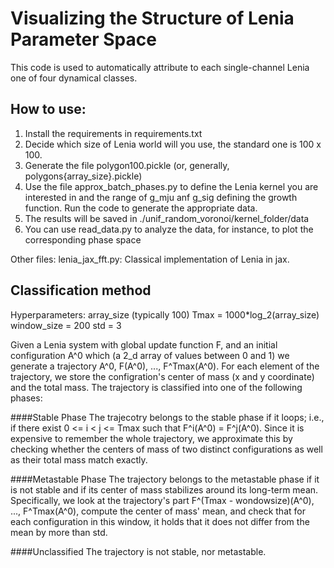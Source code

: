# Visualizing the Structure of Lenia Parameter Space

This code is used to automatically attribute to each single-channel Lenia one of four dynamical classes.

## How to use:
1. Install the requirements in requirements.txt
2. Decide which size of Lenia world will you use, the standard one is 100 x 100.
3. Generate the file polygon100.pickle (or, generally, polygons{array_size}.pickle)
4. Use the file approx_batch_phases.py to define the Lenia kernel you are interested in and the range of g_mju anf g_sig defining the growth function. Run the code to generate the appropriate data.
5. The results will be saved in ./unif_random_voronoi/kernel_folder/data
6. You can use read_data.py to analyze the data, for instance, to plot the corresponding phase space 

Other files:
lenia_jax_fft.py: Classical implementation of Lenia in jax. 



## Classification method
Hyperparameters:
array_size (typically 100)
Tmax = 1000*log_2(array_size)
window_size = 200
std = 3

Given a Lenia system with global update function F, and an initial configuration A^0 which (a 2_d array of values between 0 and 1) we generate a trajectory A^0, F(A^0), ..., F^Tmax(A^0). For each element of the trajectory, we store the configration's center of mass (x and y coordinate) and the total mass. The trajectory is classified into one of the following phases:

####Stable Phase
The trajecotry belongs to the stable phase if it loops; i.e., if there exist 0 <= i < j <= Tmax such that F^i(A^0) = F^j(A^0). Since it is expensive to remember the whole trajectory, we approximate this by checking whether the centers of mass of two distinct configurations as well as their total mass match exactly.

####Metastable Phase
The trajectory belongs to the metastable phase if it is not stable and if its center of mass stabilizes around its long-term mean. Specifically, we look at the trajectory's part F^(Tmax - wondowsize)(A^0), ..., F^Tmax(A^0), compute the center of mass' mean, and check that for each configuration in this window, it holds that it does not differ from the mean by more than std.

####Unclassified
The trajectory is not stable, nor metastable.




